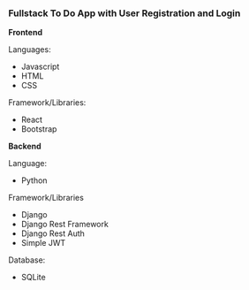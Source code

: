 ### Fullstack To Do App with User Registration and Login

**Frontend**

Languages:
- Javascript
- HTML
- CSS

Framework/Libraries:
- React
- Bootstrap

**Backend**

Language:
- Python

Framework/Libraries
- Django
- Django Rest Framework
- Django Rest Auth
- Simple JWT

Database:
- SQLite
